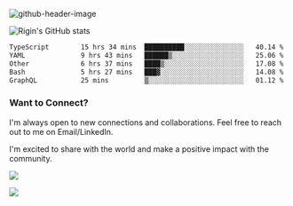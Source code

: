 
![github-header-image](https://github.com/riginoommen/riginoommen/assets/3840244/889cae65-df55-4cda-86cc-bf21bf1f2e96)

![Rigin's GitHub stats](https://github-readme-stats.vercel.app/api?username=riginoommen\&show_icons=true\&show=reviews,discussions_started,discussions_answered,prs_merged,prs_merged_percentage)


<!--START_SECTION:waka-->

```txt
TypeScript        15 hrs 34 mins  ██████████░░░░░░░░░░░░░░░   40.14 %
YAML              9 hrs 43 mins   ██████▒░░░░░░░░░░░░░░░░░░   25.06 %
Other             6 hrs 37 mins   ████▒░░░░░░░░░░░░░░░░░░░░   17.08 %
Bash              5 hrs 27 mins   ███▓░░░░░░░░░░░░░░░░░░░░░   14.08 %
GraphQL           25 mins         ▒░░░░░░░░░░░░░░░░░░░░░░░░   01.12 %
```

<!--END_SECTION:waka-->

### Want to Connect?

I'm always open to new connections and collaborations. Feel free to reach out to me on Email/LinkedIn.

I'm excited to share with the world and make a positive impact with the community.

![](https://komarev.com/ghpvc/?username=riginoommen)

![](https://hit.yhype.me/github/profile?user_id=3840244)


